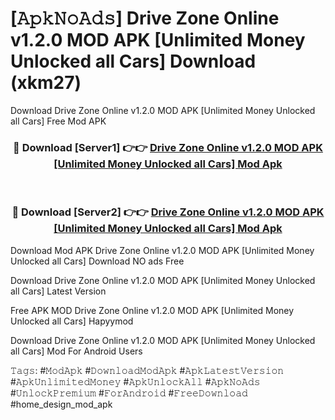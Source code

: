 # [𝙰𝚙𝚔𝙽𝚘𝙰𝚍𝚜] Drive Zone Online v1.2.0 MOD APK [Unlimited Money Unlocked all Cars] Download (xkm27)
Download Drive Zone Online v1.2.0 MOD APK [Unlimited Money Unlocked all Cars] Free Mod APK

<div align="center">
<h3>🔴 Download [Server1] 👉👉 <a href="https://apkcomod.com?title=Drive_Zone_Online_v1.2.0_MOD_APK_[Unlimited_Money_Unlocked_all_Cars]">Drive Zone Online v1.2.0 MOD APK [Unlimited Money Unlocked all Cars] Mod Apk</a></h3><br>

<h3>🔴 Download [Server2] 👉👉 <a href="https://apkcomod.com?title=Drive_Zone_Online_v1.2.0_MOD_APK_[Unlimited_Money_Unlocked_all_Cars]">Drive Zone Online v1.2.0 MOD APK [Unlimited Money Unlocked all Cars] Mod Apk</a></h3>
</div>


 Download Mod APK Drive Zone Online v1.2.0 MOD APK [Unlimited Money Unlocked all Cars] Download NO ads Free

Download Drive Zone Online v1.2.0 MOD APK [Unlimited Money Unlocked all Cars] Latest Version

Free APK MOD Drive Zone Online v1.2.0 MOD APK [Unlimited Money Unlocked all Cars] Hapyymod

Download Drive Zone Online v1.2.0 MOD APK [Unlimited Money Unlocked all Cars] Mod For Android Users

𝚃𝚊𝚐𝚜: #𝙼𝚘𝚍𝙰𝚙𝚔 #𝙳𝚘𝚠𝚗𝚕𝚘𝚊𝚍𝙼𝚘𝚍𝙰𝚙𝚔 #𝙰𝚙𝚔𝙻𝚊𝚝𝚎𝚜𝚝𝚅𝚎𝚛𝚜𝚒𝚘𝚗 #𝙰𝚙𝚔𝚄𝚗𝚕𝚒𝚖𝚒𝚝𝚎𝚍𝙼𝚘𝚗𝚎𝚢 #𝙰𝚙𝚔𝚄𝚗𝚕𝚘𝚌𝚔𝙰𝚕𝚕 #𝙰𝚙𝚔𝙽𝚘𝙰𝚍𝚜 #𝚄𝚗𝚕𝚘𝚌𝚔𝙿𝚛𝚎𝚖𝚒𝚞𝚖 #𝙵𝚘𝚛𝙰𝚗𝚍𝚛𝚘𝚒𝚍 #𝙵𝚛𝚎𝚎𝙳𝚘𝚠𝚗𝚕𝚘𝚊𝚍 #home_design_mod_apk